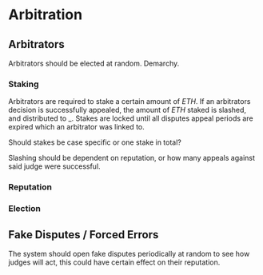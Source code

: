 # Arbitration

## Arbitrators

Arbitrators should be elected at random. Demarchy.

### Staking

Arbitrators are required to stake a certain amount of *ETH*.
If an arbitrators decision is successfully appealed, the amount
of *ETH* staked is slashed, and distributed to _. Stakes are locked
until all disputes appeal periods are expired which an arbitrator was linked to.

Should stakes be case specific or one stake in total?

Slashing should be dependent on reputation, or how many appeals against said judge were successful.

### Reputation

### Election

## Fake Disputes / Forced Errors

The system should open fake disputes periodically at random
to see how judges will act, this could have certain effect 
on their reputation.
